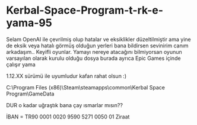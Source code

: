 # Kerbal-Space-Program-t-rk-e-yama-95
Selam OpenAI ile çevrilmiş olup hatalar ve eksiklikler düzeltilmiştir ama yine de eksik veya hatalı görmüş olduğun yerleri bana bildirsen sevinirim canım arkadaşım..
Keyifli oyunlar.
Yamayı nereye atacağını bilmiyorsan oyunun varsayılan olarak kurulu olduğu dosya burada ayrıca Epic Games içinde çalışır yama

1.12.XX sürümü ile uyumludur kafan rahat olsun :)

C:\Program Files (x86)\Steam\steamapps\common\Kerbal Space Program\GameData 

DUR o kadar uğraştık bana çay ısmarlar mısın??


İBAN = TR90 0001 0020 9590 5271 0050 01 
Ziraat
